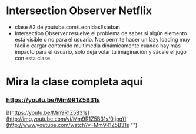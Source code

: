 # Intersection Observer Netflix
- clase #2 de youtube.com/LeonidasEsteban
- Intersection Observer resuelve el problema de saber si algún elemento está visible o no para el usuario. Nos permite hacer un lazy loading muy fácil o cargar contenido multimedia dinámicamente cuando hay más impacto para el usuario, solo deja volar tu imaginación y sácale el jugo con esta clase.
# Mira la clase completa aquí
### https://youtu.be/Mm9R1Z5B31s
[![https://youtu.be/Mm9R1Z5B31s](http://img.youtube.com/vi/Mm9R1Z5B31s/0.jpg)](http://www.youtube.com/watch?v=Mm9R1Z5B31s "")

